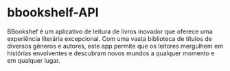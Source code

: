 # bbookshelf-API
BBookshef é um aplicativo de leitura de livros inovador que oferece uma experiência literária excepcional. Com uma vasta biblioteca de títulos de diversos gêneros e autores, este app permite que os leitores mergulhem em histórias envolventes e descubram novos mundos a qualquer momento e em qualquer lugar.
